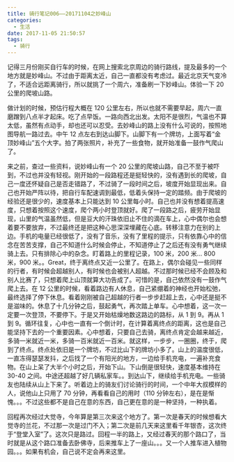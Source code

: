 ```yaml
---
title: 骑行笔记006——20171104之妙峰山
categories:
  - 生活
date: 2017-11-05 21:50:57
tags:
  - 骑行
---
```


记得三月份刚买自行车的时候，在网上搜索北京周边的骑行路线，提及最多的一个地方就是妙峰山。不过由于距离太近，自己一直都没有考虑过。最近北京天气变冷了，不适合远距离骑行，所以就挑了一个周六，准备刷一下妙峰山。体验一下 20 公里的爬坡山路。

<!--more-->

做计划的时候，预估行程大概在 120 公里左右，所以也就不需要早起，周六一直磨蹭到八点半才起床。吃了点早饭。一路向西北出发。太阳不是很烈，气温也不算太低，虽然有点动手，却也还可以忍受。去妙峰山的路上没有什么可说的，按照地图导航一路过去。中午 12 点左右到达山脚下。山脚下有一个牌坊，上面写着“金顶妙峰山”五个大字。拍了两张照片，补充了一些食物，就开始准备一鼓作气爬山了。

来之前，查过一些资料，说妙峰山有一个 20 公里的爬坡山路，自己不至于被吓到，不过也并没有轻视。刚开始的一段路程还是挺轻快的，没有遇到长的爬坡，自己一度还怀疑自己是否走错路了，不过骑了一段时间之后，坡度开始显现出来。自己也开始严阵以待，把自行车配速调到最低，低着头保持一定的踏频。由于爬坡的经验还是很少的，速度基本上只能达到 10 公里每小时。自己也并没有想着提高速度，只想着按照这个速度，爬个两小时登顶就好。爬了一段路之后，疲劳开始显现，山里的气温虽然低，但是豆大的汗珠依旧止不住的滴在车上，心中偶尔也会想着要不要放弃，不过最终还是把这种心思深深埋藏在心底。转移注意力在别的上边。手机的电量已经很低了，没有了音乐，没有了里程的提示，只有依靠心中的信念在苦苦支撑，自己不知道什么时候会停止，不知道停止了之后还有没有勇气继续骑上去。只有排除心中的杂念。盯着路上的里程记录，100 米，200 米... 800 米，900 米。。Great，终于离终点又近一公里了。在路上，偶尔会碰见一些同样的行者，有时候会超越别人，有时候也会被别人超越。不过那时候已经不会顾及和别人比赛了，只想着爬上山顶就算大功告成了。可惜的是，自己依然没有一鼓作气爬上去。在 12 公里的时候，看着路边有人休息，自己紧绷着的神经也开始松弛，最终选择了停下休息。看着刚刚被自己超越的行者一步步赶超上去，心中还是挺不是滋味的。休息了十几分钟之后，鼓起勇气，再次踏上单车。心中想着，这一次一定要一次登顶，不要停下。于是又开始枯燥地数这路边的路标，从 1 到 9。再从 1 到 9。循环往复，心中也一直有一个倒计时，在计算着离终点的距离，这也是自己能坚持下去的一个重要因素。心中想着，只要自己去骑，离终点肯定会越来越近，多骑一米就近一米，多骑一百米就近一百米。就这样，一步步，一圈圈，终于，爬到了终点。终点处依旧是一个牌坊，不过比山下的牌坊小多了。山上的温度很低，一直冻得瑟瑟发抖，之后找了一个有阳光的地方，一边给手机充电，一遍补充食物。在山上呆了大半个小时之后，开始下山。下山倒是很轻快，速度基本维持在 30-40 之间。中途还超越了好几辆私家车。。到达山下，继续给手机充电。一些骑友也陆续从山上下来了。听着边上的骑友们讨论骑行的时间，一个中年大叔模样的人，说他山上只用了 70 分钟，再看看自己的用时（110 分钟左右），是在是惭愧。。。不过这些都不是自己在意的东西，自己更在意的是一种坚持，一种执着。

回程再次经过大觉寺，今年算是第三次来这个地方了。第一次是春天的时候想看大觉寺的兰花，不过那一次是过门不入；第二次是前几天来这里看千年银杏，这次终于“登堂入室”了。这次只是路过。回程一半的路上，又经过春天的那个路口了，当时就是从这个路口准备去卧佛寺，后来推车上了一座山。。。又一个人推车进入植物园。。。如果有机会，自己说不定会再来这里。
